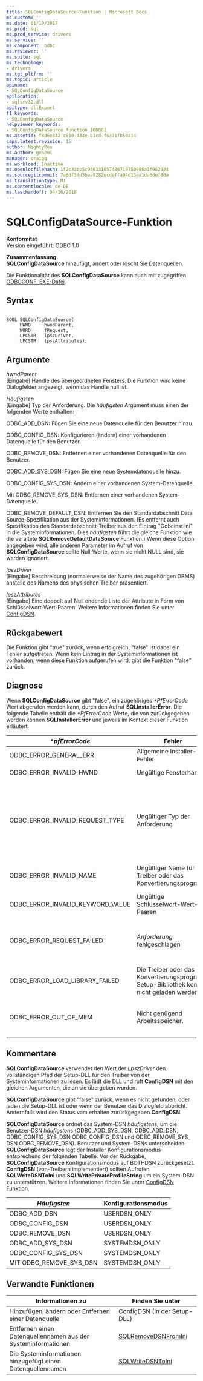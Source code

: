 ```yaml
---
title: SQLConfigDataSource-Funktion | Microsoft Docs
ms.custom: ''
ms.date: 01/19/2017
ms.prod: sql
ms.prod_service: drivers
ms.service: ''
ms.component: odbc
ms.reviewer: ''
ms.suite: sql
ms.technology:
- drivers
ms.tgt_pltfrm: ''
ms.topic: article
apiname:
- SQLConfigDataSource
apilocation:
- sqlsrv32.dll
apitype: dllExport
f1_keywords:
- SQLConfigDataSource
helpviewer_keywords:
- SQLConfigDataSource function [ODBC]
ms.assetid: f8d6e342-c010-434e-b1cd-f5371fb50a14
caps.latest.revision: 15
author: MightyPen
ms.author: genemi
manager: craigg
ms.workload: Inactive
ms.openlocfilehash: 1f2c33bc5c946331057486719750086a1f962924
ms.sourcegitcommit: 7a6df3fd5bea9282ecdeffa94d13ea1da6def80a
ms.translationtype: MT
ms.contentlocale: de-DE
ms.lasthandoff: 04/16/2018
---
```

# <a name="sqlconfigdatasource-function"></a>SQLConfigDataSource-Funktion
**Konformität**  
 Version eingeführt: ODBC 1.0  
  
 **Zusammenfassung**  
 **SQLConfigDataSource** hinzufügt, ändert oder löscht Sie Datenquellen.  
  
 Die Funktionalität des **SQLConfigDataSource** kann auch mit zugegriffen [ODBCCONF. EXE-Datei](../../../odbc/odbcconf-exe.md).  
  
## <a name="syntax"></a>Syntax  
  
```  
  
BOOL SQLConfigDataSource(  
     HWND     hwndParent,  
     WORD     fRequest,  
     LPCSTR   lpszDriver,  
     LPCSTR   lpszAttributes);  
```  
  
## <a name="arguments"></a>Argumente  
 *hwndParent*  
 [Eingabe] Handle des übergeordneten Fensters. Die Funktion wird keine Dialogfelder angezeigt, wenn das Handle null ist.  
  
 *Häufigsten*  
 [Eingabe] Typ der Anforderung. Die *häufigsten* Argument muss einen der folgenden Werte enthalten:  
  
 ODBC_ADD_DSN: Fügen Sie eine neue Datenquelle für den Benutzer hinzu.  
  
 ODBC_CONFIG_DSN: Konfigurieren (ändern) einer vorhandenen Datenquelle für den Benutzer.  
  
 ODBC_REMOVE_DSN: Entfernen einer vorhandenen Datenquelle für den Benutzer.  
  
 ODBC_ADD_SYS_DSN: Fügen Sie eine neue Systemdatenquelle hinzu.  
  
 ODBC_CONFIG_SYS_DSN: Ändern einer vorhandenen System-Datenquelle.  
  
 Mit ODBC_REMOVE_SYS_DSN: Entfernen einer vorhandenen System-Datenquelle.  
  
 ODBC_REMOVE_DEFAULT_DSN: Entfernen Sie den Standardabschnitt Data Source-Spezifikation aus der Systeminformationen. (Es entfernt auch Spezifikation den Standardabschnitt-Treiber aus den Eintrag "Odbcinst.ini" in die Systeminformationen. Dies *häufigsten* führt die gleiche Funktion wie die veraltete **SQLRemoveDefaultDataSource** Funktion.) Wenn diese Option angegeben wird, alle anderen Parameter im Aufruf von **SQLConfigDataSource** sollte Null-Werte, wenn sie nicht NULL sind, sie werden ignoriert.  
  
 *lpszDriver*  
 [Eingabe] Beschreibung (normalerweise der Name des zugehörigen DBMS) anstelle des Namens des physischen Treiber präsentiert.  
  
 *lpszAttributes*  
 [Eingabe] Eine doppelt auf Null endende Liste der Attribute in Form von Schlüsselwort-Wert-Paaren. Weitere Informationen finden Sie unter [ConfigDSN](../../../odbc/reference/syntax/configdsn-function.md).  
  
## <a name="returns"></a>Rückgabewert  
 Die Funktion gibt "true" zurück, wenn erfolgreich, "false" ist dabei ein Fehler aufgetreten. Wenn kein Eintrag in der Systeminformationen ist vorhanden, wenn diese Funktion aufgerufen wird, gibt die Funktion "false" zurück.  
  
## <a name="diagnostics"></a>Diagnose  
 Wenn **SQLConfigDataSource** gibt "false", ein zugehöriges  *\*PfErrorCode* Wert abgerufen werden kann, durch den Aufruf **SQLInstallerError**. Die folgende Tabelle enthält die  *\*PfErrorCode* Werte, die von zurückgegeben werden können **SQLInstallerError** und jeweils im Kontext dieser Funktion erläutert.  
  
|*\*pfErrorCode*|Fehler|Description|  
|---------------------|-----------|-----------------|  
|ODBC_ERROR_GENERAL_ERR|Allgemeine Installer-Fehler|Fehler für die kein bestimmtes Installationsfehler aufgetreten.|  
|ODBC_ERROR_INVALID_HWND|Ungültige Fensterhandle|Die *HwndParent* Argument war ungültig oder NULL.|  
|ODBC_ERROR_INVALID_REQUEST_TYPE|Ungültiger Typ der Anforderung|Die *häufigsten* Argument war nicht eines der folgenden:<br /><br /> ODBC_ADD_DSN ODBC_CONFIG_DSN ODBC_REMOVE_DSN ODBC_ADD_SYS_DSN ODBC_CONFIG_SYS_DSN ODBC_REMOVE_SYS_DSN ODBC_REMOVE_DEFAULT_DSN|  
|ODBC_ERROR_INVALID_NAME|Ungültiger Name für Treiber oder das Konvertierungsprogramm|Die *LpszDriver* Argument war ungültig. Es konnte nicht in der Registrierung gefunden werden.|  
|ODBC_ERROR_INVALID_KEYWORD_VALUE|Ungültige Schlüsselwort-Wert-Paaren|Die *LpszAttributes* Argument enthalten einen Syntaxfehler.|  
|ODBC_ERROR_REQUEST_FAILED|*Anforderung* fehlgeschlagen|Der Installer konnte nicht ausgeführt werden, den angeforderte Vorgang der *häufigsten* Argument. Der Aufruf von **ConfigDSN** ist fehlgeschlagen.|  
|ODBC_ERROR_LOAD_LIBRARY_FAILED|Die Treiber oder das Konvertierungsprogramm Setup-Bibliothek konnte nicht geladen werden.|Die Setup-Treiberbibliothek konnte nicht geladen werden.|  
|ODBC_ERROR_OUT_OF_MEM|Nicht genügend Arbeitsspeicher.|Das Installationsprogramm konnte die Funktion aufgrund unzureichenden Arbeitsspeichers nicht ausgeführt werden.|  
  
## <a name="comments"></a>Kommentare  
 **SQLConfigDataSource** verwendet den Wert der *LpszDriver* den vollständigen Pfad der Setup-DLL für den Treiber von der Systeminformationen zu lesen. Es lädt die DLL und ruft **ConfigDSN** mit den gleichen Argumenten, die an sie übergeben wurden.  
  
 **SQLConfigDataSource** gibt "false" zurück, wenn es nicht gefunden, oder laden die Setup-DLL ist oder wenn der Benutzer das Dialogfeld abbricht. Andernfalls wird den Status vom erhalten zurückgegeben **ConfigDSN**.  
  
 **SQLConfigDataSource** ordnet das System-DSN *häufigsten*s, um die Benutzer-DSN *häufigsten*s (ODBC_ADD_SYS_DSN, ODBC_ADD_DSN, ODBC_CONFIG_SYS_DSN ODBC_CONFIG_DSN und ODBC_REMOVE_SYS_ DSN ODBC_REMOVE_DSN). Benutzer und System-DSNs unterscheiden **SQLConfigDataSource** legt der Installer Konfigurationsmodus entsprechend der folgenden Tabelle. Vor der Rückgabe, **SQLConfigDataSource** Konfigurationsmodus auf BOTHDSN zurückgesetzt. **ConfigDSN** (von-Treibern implementiert) sollten Aufrufen **SQLWriteDSNToIni** und **SQLWritePrivateProfileString** um ein System-DSN zu unterstützen. Weitere Informationen finden Sie unter [ConfigDSN Funktion](../../../odbc/reference/syntax/configdsn-function.md).  
  
|*Häufigsten*|Konfigurationsmodus|  
|----------------|------------------------|  
|ODBC_ADD_DSN|USERDSN_ONLY|  
|ODBC_CONFIG_DSN|USERDSN_ONLY|  
|ODBC_REMOVE_DSN|USERDSN_ONLY|  
|ODBC_ADD_SYS_DSN|SYSTEMDSN_ONLY|  
|ODBC_CONFIG_SYS_DSN|SYSTEMDSN_ONLY|  
|MIT ODBC_REMOVE_SYS_DSN|SYSTEMDSN_ONLY|  
  
## <a name="related-functions"></a>Verwandte Funktionen  
  
|Informationen zu|Finden Sie unter|  
|---------------------------|---------|  
|Hinzufügen, ändern oder Entfernen einer Datenquelle|[ConfigDSN](../../../odbc/reference/syntax/configdsn-function.md) (in der Setup-DLL)|  
|Entfernen einen Datenquellennamen aus der Systeminformationen|[SQLRemoveDSNFromIni](../../../odbc/reference/syntax/sqlremovedsnfromini-function.md)|  
|Die Systeminformationen hinzugefügt einen Datenquellennamen|[SQLWriteDSNToIni](../../../odbc/reference/syntax/sqlwritedsntoini-function.md)|
